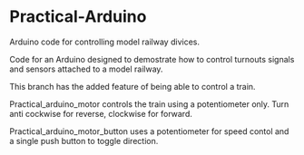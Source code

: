 # Practical-Arduino
Arduino code for controlling model railway divices.

Code for an Arduino designed to demostrate how to control turnouts signals and sensors attached to a model railway.

This branch has the added feature of being able to control a train.

Practical_arduino_motor controls the train using a potentiometer only. Turn anti cockwise for reverse, clockwise for forward.

Practical_arduino_motor_button uses a potentiometer for speed contol and a single push button to toggle direction.
